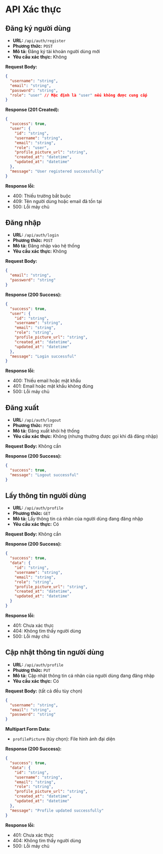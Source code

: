 # API Xác thực

## Đăng ký người dùng
- **URL:** `/api/auth/register`
- **Phương thức:** `POST`
- **Mô tả:** Đăng ký tài khoản người dùng mới
- **Yêu cầu xác thực:** Không

**Request Body:**
```json
{
  "username": "string",
  "email": "string",
  "password": "string",
  "role": "user" // Mặc định là "user" nếu không được cung cấp
}
```

**Response (201 Created):**
```json
{
  "success": true,
  "user": {
    "id": "string",
    "username": "string",
    "email": "string",
    "role": "user",
    "profile_picture_url": "string",
    "created_at": "datetime",
    "updated_at": "datetime"
  },
  "message": "User registered successfully"
}
```

**Response lỗi:**
- 400: Thiếu trường bắt buộc
- 409: Tên người dùng hoặc email đã tồn tại
- 500: Lỗi máy chủ

## Đăng nhập
- **URL:** `/api/auth/login`
- **Phương thức:** `POST`
- **Mô tả:** Đăng nhập vào hệ thống
- **Yêu cầu xác thực:** Không

**Request Body:**
```json
{
  "email": "string",
  "password": "string"
}
```

**Response (200 Success):**
```json
{
  "success": true,
  "user": {
    "id": "string",
    "username": "string",
    "email": "string",
    "role": "string",
    "profile_picture_url": "string",
    "created_at": "datetime",
    "updated_at": "datetime"
  },
  "message": "Login successful"
}
```

**Response lỗi:**
- 400: Thiếu email hoặc mật khẩu
- 401: Email hoặc mật khẩu không đúng
- 500: Lỗi máy chủ

## Đăng xuất
- **URL:** `/api/auth/logout`
- **Phương thức:** `POST`
- **Mô tả:** Đăng xuất khỏi hệ thống
- **Yêu cầu xác thực:** Không (nhưng thường được gọi khi đã đăng nhập)

**Request Body:** Không cần

**Response (200 Success):**
```json
{
  "success": true,
  "message": "Logout successful"
}
```

## Lấy thông tin người dùng
- **URL:** `/api/auth/profile`
- **Phương thức:** `GET`
- **Mô tả:** Lấy thông tin cá nhân của người dùng đang đăng nhập
- **Yêu cầu xác thực:** Có

**Request Body:** Không cần

**Response (200 Success):**
```json
{
  "success": true,
  "data": {
    "id": "string",
    "username": "string",
    "email": "string",
    "role": "string",
    "profile_picture_url": "string",
    "created_at": "datetime",
    "updated_at": "datetime"
  }
}
```

**Response lỗi:**
- 401: Chưa xác thực
- 404: Không tìm thấy người dùng
- 500: Lỗi máy chủ

## Cập nhật thông tin người dùng
- **URL:** `/api/auth/profile`
- **Phương thức:** `PUT`
- **Mô tả:** Cập nhật thông tin cá nhân của người dùng đang đăng nhập
- **Yêu cầu xác thực:** Có

**Request Body:** (tất cả đều tùy chọn)
```json
{
  "username": "string",
  "email": "string",
  "password": "string"
}
```

**Multipart Form Data:**
- `profilePicture` (tùy chọn): File hình ảnh đại diện

**Response (200 Success):**
```json
{
  "success": true,
  "data": {
    "id": "string",
    "username": "string",
    "email": "string",
    "role": "string",
    "profile_picture_url": "string",
    "created_at": "datetime",
    "updated_at": "datetime"
  },
  "message": "Profile updated successfully"
}
```

**Response lỗi:**
- 401: Chưa xác thực
- 404: Không tìm thấy người dùng
- 500: Lỗi máy chủ